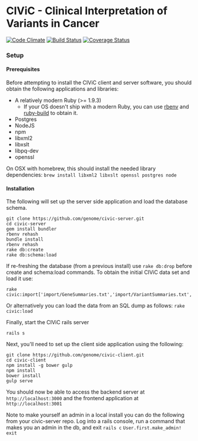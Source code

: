 # CIViC - Clinical Interpretation of Variants in Cancer

[![Code Climate](https://codeclimate.com/github/genome/civic-server/badges/gpa.svg)](https://codeclimate.com/github/genome/civic-server)
[![Build Status](https://travis-ci.org/genome/civic-server.svg)](https://travis-ci.org/genome/civic-server)
[![Coverage Status](https://img.shields.io/coveralls/genome/civic-server.svg)](https://coveralls.io/r/genome/civic-server)

### Setup

#### Prerequisites

Before attempting to install the CIViC client and server software, you should obtain the following applications and libraries:

 * A relatively modern Ruby (>= 1.9.3)
    * If your OS doesn't ship with a modern Ruby, you can use [rbenv](https://github.com/sstephenson/rbenv) and [ruby-build](https://github.com/sstephenson/ruby-build) to obtain it.
 * Postgres
 * NodeJS
 * npm
 * libxml2
 * libxslt
 * libpq-dev
 * openssl

On OSX with homebrew, this should install the needed library dependencies: `brew install libxml2 libxslt openssl postgres node`

#### Installation
The following will set up the server side application and load the database schema.

    git clone https://github.com/genome/civic-server.git
    cd civic-server
    gem install bundler
    rbenv rehash
    bundle install
    rbenv rehash
    rake db:create
    rake db:schema:load

If re-freshing the database (from a previous install) use `rake db:drop` before create and schema:load commands. To obtain the initial CIViC data set and load it use:

    rake civic:import['import/GeneSummaries.txt','import/VariantSummaries.txt','import/ClinActionEvidence.txt','import/VariantGroupSummaries.txt']

Or alternatively you can load the data from an SQL dump as follows:
`rake civic:load`

Finally, start the CIViC rails server

    rails s

Next, you'll need to set up the client side application using the following:

    git clone https://github.com/genome/civic-client.git
    cd civic-client
    npm install -g bower gulp
    npm install
    bower install
    gulp serve

You should now be able to access the backend server at `http://localhost:3000` and the frontend application at `http://localhost:3001`

Note to make yourself an admin in a local install you can do the following from your civic-server repo.
Log into a rails console, run a command that makes you an admin in the db, and exit
`rails c`
`User.first.make_admin!`
`exit`


